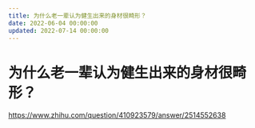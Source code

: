 ```yaml
---
title: 为什么老一辈认为健生出来的身材很畸形？
date: 2022-06-04 00:00:00
updated: 2022-07-14 00:00:00
---
```


# 为什么老一辈认为健生出来的身材很畸形？

https://www.zhihu.com/question/410923579/answer/2514552638

